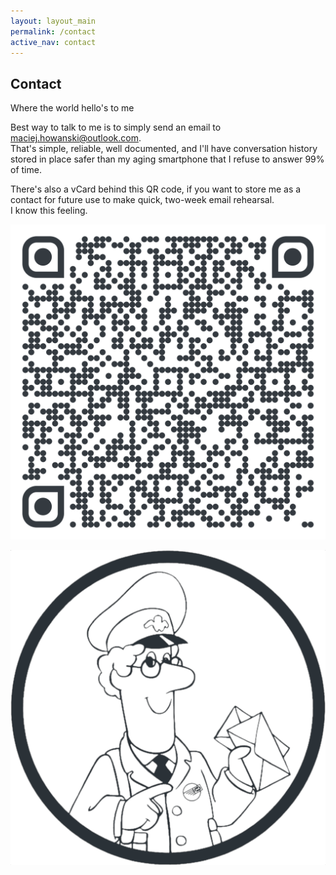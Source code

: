 ```yaml
---
layout: layout_main
permalink: /contact
active_nav: contact
---
```


<section>
  <div class="container">
    <div class="row mt-5">
      <div class="col-lg-6">
        <h2 class="heading">Contact</h2>
        <p class="lead">Where the world hello's to me</p>
        <p>
          Best way to talk to me is to simply send an email to 
          <a href="mailto:maciej.howanski@outlook.com?subject=Absolutely%20not%20an%20nigerian%20scam&body=Hi, Matt!">maciej.howanski@outlook.com</a>.
          <br>That's simple, reliable, well documented, and I'll have conversation history stored in place safer than my aging smartphone that I refuse to answer 99% of time.
        </p>
        <p>
          There's also a vCard behind this QR code, if you want to store me as a contact for future use to make quick, two-week email rehearsal.
          <br>I know this feeling.
        </p>
        <p class="col-lg-6">
        <a href="/assets/files/howanski.vCard">
          <img src="/assets/images/qr-code.svg" alt="qr code" class="img-fluid">
        </a>
        </p>
      </div>
      <div class="col-lg-5 mx-auto">
        <p><img src="/assets/images/postman_pat_512.png" alt="Postman Pat, ready to work" class="img-fluid rounded-circle"></p>
      </div>
    </div>
  </div>
</section>
